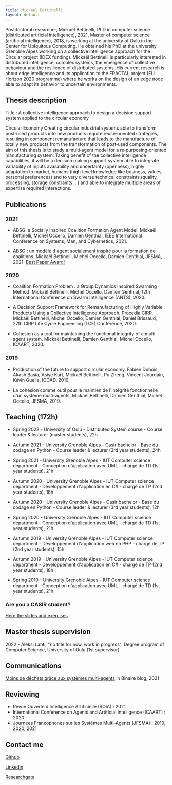 ```yaml
---
title: Mickael Bettinelli
layout: default
---
```


Postdoctoral researcher, Mickaël Bettinelli, PhD in computer science (distributed artificial intelligence), 2021, Master of computer science (artificial intelligence), 2018, is working at the university of Oulu in the Center for Ubiquitous Computing. He obtained his PhD at the university Grenoble Alpes working on a collective intelligence approach for the Circular project (IDEX funding). Mickaël Bettinelli is particularly interested in distributed intelligence, complex systems, the emergence of collective behaviour and the resilience of distributed systems. His current research is about edge intelligence and its application to the FRACTAL project (EU Horizon 2020 programme) where he works on the design of an edge node able to adapt its behavior to uncertain environments.

## Thesis description

Title : A collective intelligence approach to design a decision support system applied to the circular economy

Circular Economy Creating circular industrial systems able to transform post‐used products into new products require reuse‐oriented strategies, resulting in component remanufacture that leads to the manufacture of totally new products from the transformation of post‐used components.
The aim of this thesis is to study a multi‐agent model for a re‐purposing‐oriented manufacturing system. Taking benefit of the collective intelligence capabilities, it will be a decision making support system able to integrate variability of inputs availability and uncertainty (openness), highly adaptation to market, humans (high‐level knowledge like business, values, personal preferences) and to very diverse technical constraints (quality, processing, storage constraints ...) and able to integrate multiple areas of expertise required interactions.

## Publications

### 2021

- ABSG: a Socially Inspired Coalition Formation Agent Model. Mickaël Bettinelli, Michel Occello, Damien Genthial, IEEE International Conference on Systems, Man, and Cybernetics, 2021.

- ABSG : un modèle d'agent socialement inspiré pour la formation de coalitions. Mickaël Bettinelli, Michel Occello, Damien Genthial, JFSMA, 2021. [Best Paper Award!](prix-JFSMA-AFIA-2021.pdf)

### 2020

- Coalition Formation Problem : a Group Dynamics Inspired Swarming Method. Mickaël Bettinelli, Michel Occello, Damien Genthial, 12th International Conference on Swarm Intelligence (ANTS), 2020.

- A Decision Support Framework for Remanufacturing of Highly Variable Products Using a Collective Intelligence Approach. Procedia CIRP. Mickaël Bettinelli, Michel Occello, Damien Genthial, Daniel Brissaud, 27th CIRP Life Cycle Engineering (LCE) Conference, 2020.

- Cohesion as a tool for maintaining the functional integrity of a multi-agent system. Mickaël Bettinelli, Damien Genthial, Michel Occello, ICAART, 2020.

### 2019

- Production of the future to support circular economy. Fabien Dubois, Akash Basia, Asiye Kurt, Mickaël Bettinelli, Pu Zheng, Vincent Jourdain, Kévin Guelle, ICCAD, 2019.

- La cohésion comme outil pour le maintien de l'intégrité fonctionnelle d'un système multi-agents. Mickaël Bettinelli, Damien Genthial, Michel Occello, JFSMA, 2019.


## Teaching (172h)

- Spring 2022 - University of Oulu - Distributed System course - Course leader & lecturer (master students), 22h

- Autumn 2021 - University Grenoble Alpes - Casir bachelor - Base du codage en Python - Course leader & lecturer (3rd year students), 24h

- Spring 2021 - University Grenoble Alpes - IUT Computer science department - Conception d'application avec UML - chargé de TD (1st year students), 21h

- Autumn 2020 - University Grenoble Alpes - IUT Computer science department - Développement d'application en C# - chargé de TP (2nd year students), 18h

- Autumn 2020 - University Grenoble Alpes - Casir bachelor - Base du codage en Python - Course leader & lecturer (3rd year students), 12h

- Spring 2020 - University Grenoble Alpes - IUT Computer science department - Conception d'application avec UML - chargé de TD (1st year students), 21h

- Autumn 2019 - University Grenoble Alpes - IUT Computer science department - Développement d'application web en PHP - chargé de TP (2nd year students), 15h

- Autumn 2019 - University Grenoble Alpes - IUT Computer science department - Développement d'application en C# - chargé de TP (2nd year students), 18h

- Spring 2019 - University Grenoble Alpes - IUT Computer science department - Conception d'application avec UML - chargé de TD (1st year students), 21h

### Are you a CASIR student?

[Here the slides and exercises](tp_casir_s1_2020.html)

## Master thesis supervision

2022 - Aleksi Lahti, "no title for now, work in progress". Degree program of Computer Science, University of Oulu (1st supervisor)

## Communications

[Moins de déchets grâce aux systèmes multi-agents](https://www.lemonde.fr/blog/binaire/2021/05/04/moins-de-dechets-grace-aux-systemes-multi-agents/) in Binaire blog, 2021

## Reviewing

- Revue Ouverte d’Intelligence Artificielle (ROIA) : 2021
- International Conference on Agents and Artificial Intelligence (ICAART) : 2020
- Journées Francophones sur les Systèmes Multi-Agents (JFSMA) : 2019, 2020, 2021

## Contact me

[Github](https://github.com/MilowB)

[Linkedin](https://www.linkedin.com/in/micka%C3%ABl-bettinelli-a4426198/)

[Researchgate](https://www.researchgate.net/profile/Mickael_Bettinelli)
